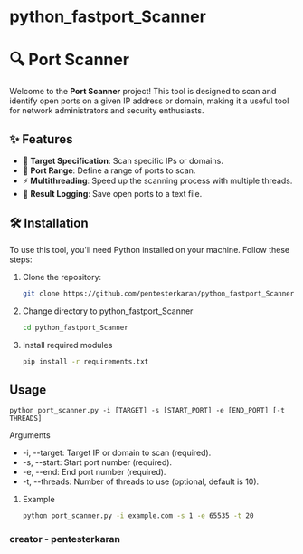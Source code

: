 # python_fastport_Scanner

# 🔍 Port Scanner

Welcome to the **Port Scanner** project! This tool is designed to scan and identify open ports on a given IP address or domain, making it a useful tool for network administrators and security enthusiasts.

## ✨ Features

- 📝 **Target Specification**: Scan specific IPs or domains.
- 🚀 **Port Range**: Define a range of ports to scan.
- ⚡ **Multithreading**: Speed up the scanning process with multiple threads.
- 💾 **Result Logging**: Save open ports to a text file.

## 🛠️ Installation

To use this tool, you'll need Python installed on your machine. Follow these steps:

1. Clone the repository:
   ```bash
   git clone https://github.com/pentesterkaran/python_fastport_Scanner.git

2. Change directory to python_fastport_Scanner
    ```sh
    cd python_fastport_Scanner 
    ```

3. Install required modules
    ```sh 
    pip install -r requirements.txt 
    ```

## Usage

    
    python port_scanner.py -i [TARGET] -s [START_PORT] -e [END_PORT] [-t THREADS]
    

Arguments
* -i, --target: Target IP or domain to scan (required).
* -s, --start: Start port number (required).
* -e, --end: End port number (required).
* -t, --threads: Number of threads to use (optional, default is 10).


1. Example
    ```sh
    python port_scanner.py -i example.com -s 1 -e 65535 -t 20
    ```

### creator - pentesterkaran